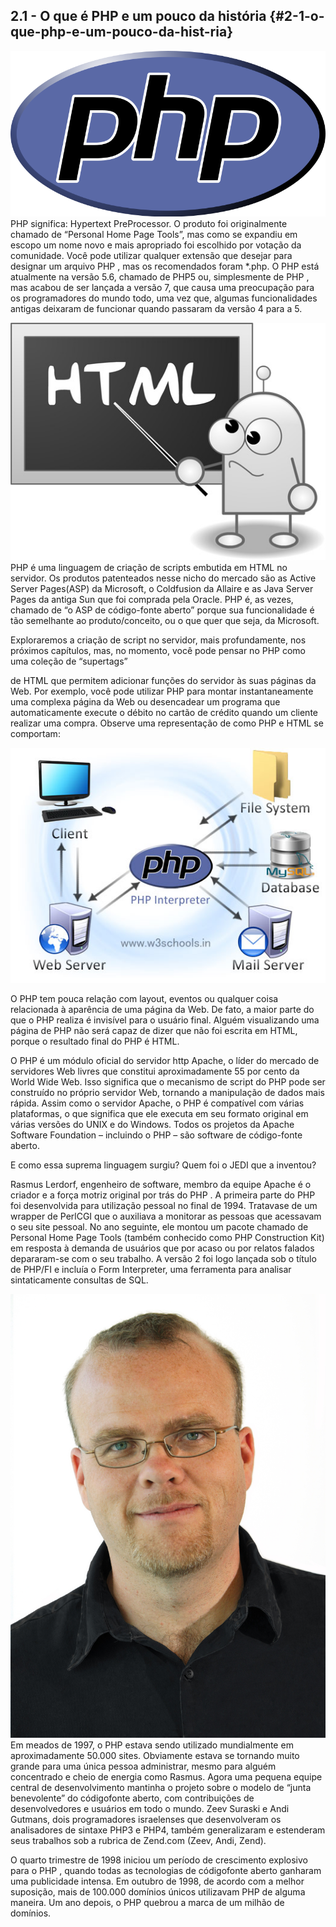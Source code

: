 ## 2.1 - O que é PHP e um pouco da história {#2-1-o-que-php-e-um-pouco-da-hist-ria}

![](../assets/figuras23.png)PHP significa: Hypertext PreProcessor. O produto foi originalmente chamado de “Personal Home Page Tools”, mas como se expandiu em escopo um nome novo e mais apropriado foi escolhido por votação da comunidade. Você pode utilizar qualquer extensão que desejar para designar um arquivo PHP , mas os recomendados foram *.php. O PHP está atualmente na versão 5.6, chamado de PHP5 ou, simplesmente de PHP , mas acabou de ser lançada a versão 7, que causa uma preocupação para os programadores do mundo todo, uma vez que, algumas funcionalidades antigas deixaram de funcionar quando passaram da versão 4 para a 5\.

![](../assets/figuras24.jpg)PHP é uma linguagem de criação de scripts embutida em HTML no servidor. Os produtos patenteados nesse nicho do mercado são as Active Server Pages(ASP) da Microsoft, o Coldfusion da Allaire e as Java Server Pages da antiga Sun que foi comprada pela Oracle. PHP é, as vezes, chamado de “o ASP de código-fonte aberto” porque sua funcionalidade é tão semelhante ao produto/conceito, ou o que quer que seja, da Microsoft.

Exploraremos a criação de script no servidor, mais profundamente, nos próximos capítulos, mas, no momento, você pode pensar no PHP como uma coleção de “supertags”

de HTML que permitem adicionar funções do servidor às suas páginas da Web. Por exemplo, você pode utilizar PHP para montar instantaneamente uma complexa página da Web ou desencadear um programa que automaticamente execute o débito no cartão de crédito quando um cliente realizar uma compra. Observe uma representação de como PHP e HTML se comportam:

![](../assets/figuras25.jpg)

O PHP tem pouca relação com layout, eventos ou qualquer coisa relacionada à aparência de uma página da Web. De fato, a maior parte do que o PHP realiza é invisível para o usuário final. Alguém visualizando uma página de PHP não será capaz de dizer que não foi escrita em HTML, porque o resultado final do PHP é HTML.

O PHP é um módulo oficial do servidor http Apache, o líder do mercado de servidores Web livres que constitui aproximadamente 55 por cento da World Wide Web. Isso significa que o mecanismo de script do PHP pode ser construído no próprio servidor Web, tornando a manipulação de dados mais rápida. Assim como o servidor Apache, o PHP é compatível com várias plataformas, o que significa que ele executa em seu formato original em várias versões do UNIX e do Windows. Todos os projetos da Apache Software Foundation – incluindo o PHP – são software de código-fonte aberto.

E como essa suprema linguagem surgiu? Quem foi o JEDI que a inventou?

Rasmus Lerdorf, engenheiro de software, membro da equipe Apache é o criador e a força motriz original por trás do PHP . A primeira parte do PHP foi desenvolvida para utilização pessoal no final de 1994\. Tratava­se de um wrapper de PerlCGI que o auxiliava a monitorar as pessoas que acessavam o seu site pessoal. No ano seguinte, ele montou um pacote chamado de Personal Home Page Tools (também conhecido como PHP Construction Kit) em resposta à demanda de usuários que por acaso ou por relatos falados depararam-se com o seu trabalho. A versão 2 foi logo lançada sob o título de PHP/FI e incluía o Form Interpreter, uma ferramenta para analisar sintaticamente consultas de SQL.

![](../assets/figuras27.jpg)Em meados de 1997, o PHP estava sendo utilizado mundialmente em aproximadamente 50.000 sites. Obviamente estava se tornando muito grande para uma única pessoa administrar, mesmo para alguém concentrado e cheio de energia como Rasmus. Agora uma pequena equipe central de desenvolvimento mantinha o projeto sobre o modelo de “junta benevolente” do código­fonte aberto, com contribuições de desenvolvedores e usuários em todo o mundo. Zeev Suraski e Andi Gutmans, dois programadores israelenses que desenvolveram os analisadores de sintaxe PHP3 e PHP4, também generalizaram e estenderam seus trabalhos sob a rubrica de Zend.com (Zeev, Andi, Zend).

O quarto trimestre de 1998 iniciou um período de crescimento explosivo para o PHP , quando todas as tecnologias de código­fonte aberto ganharam uma publicidade intensa. Em outubro de 1998, de acordo com a melhor suposição, mais de 100.000 domínios únicos utilizavam PHP de alguma maneira. Um ano depois, o PHP quebrou a marca de um milhão de domínios.